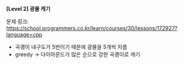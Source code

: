 **[Level 2] 광물 캐기**

문제 링크: https://school.programmers.co.kr/learn/courses/30/lessons/172927?language=cpp

* 곡괭이 내구도가 5번이기 때문에 광물을 5개씩 자름
* greedy -> 다이아몬드가 많은 순으로 강한 곡괭이로 캐기
